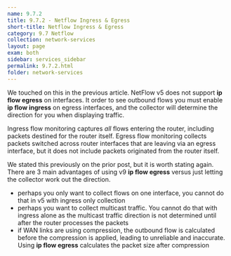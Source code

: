 ```yaml
---
name: 9.7.2
title: 9.7.2 - Netflow Ingress & Egress
short-title: Netflow Ingress & Egress
category: 9.7 Netflow
collection: network-services
layout: page
exam: both
sidebar: services_sidebar
permalink: 9.7.2.html
folder: network-services
---
```

We touched on this in the previous article. NetFlow v5 does not support **ip flow egress** on interfaces. It order to see outbound flows you must enable **ip flow ingress** on egress interfaces, and the collector will determine the direction for you when displaying traffic.

Ingress flow monitoring captures *all* flows entering the router, including packets destined for the router itself. Egress flow monitoring collects packets switched across router interfaces that are leaving via an egress interface, but it does not include packets originated from the router itself.


We stated this previously on the prior post, but it is worth stating again. There are 3 main advantages of using v9 **ip flow egress** versus just letting the collector work out the direction.
- perhaps you only want to collect flows on one interface, you cannot do that in v5 with ingress only collection
- perhaps you want to collect multicast traffic. You cannot do that with ingress alone as the multicast traffic direction is not determined until after the router processes the packets
- if WAN links are using compression, the outbound flow is calculated before the compression is applied, leading to unreliable and inaccurate. Using **ip flow egress** calculates the packet size after compression
